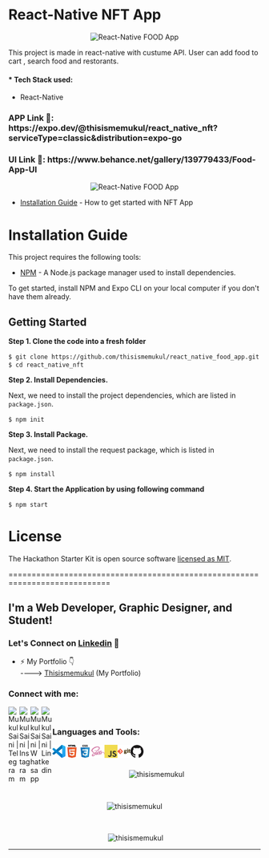 # React-Native NFT App
<p align="center">
<img src="https://github.com/thisismemukul/react_native_food_app/blob/main/assets/cover.png" alt="React-Native FOOD App" title="React-Native FOOD App show gif" width="500"/>
</p>
This project is made in react-native with custume API.
User can add food to cart , search food and restorants.

<h4>* Tech Stack used:</h4>
<ul>
<li>React-Native</li>
</ul>

<h3> APP Link 🔗: https://expo.dev/@thisismemukul/react_native_nft?serviceType=classic&distribution=expo-go</h3>
<h3> UI Link 🔗: https://www.behance.net/gallery/139779433/Food-App-UI</h3>

<p align="center">
<img src="https://github.com/thisismemukul/react_native_food_app/blob/main/assets/demo.gif" alt="React-Native FOOD App" title="React-Native FOOD App show gif" width="500"/>
</p>

- [Installation Guide](#installation-guide) - How to get started with NFT App

# <a name='installation-guide'>Installation Guide</a>

This project requires the following tools:

- [NPM](https://www.npmjs.com/) - A Node.js package manager used to install dependencies.

To get started, install NPM and Expo CLI on your local computer if you don't have them already.

## Getting Started

**Step 1. Clone the code into a fresh folder**

```
$ git clone https://github.com/thisismemukul/react_native_food_app.git
$ cd react_native_nft
```

**Step 2. Install Dependencies.**

Next, we need to install the project dependencies, which are listed in `package.json`.

```
$ npm init
```

**Step 3. Install Package.**

Next, we need to install the request package, which is listed in `package.json`.

```
$ npm install 
```

**Step 4. Start the Application by using following command**

```
$ npm start 
```

# License

The Hackathon Starter Kit is open source software [licensed as MIT][mlh-license].

[mlh-license]: https://github.com/thisismemukul/react_native_food_app/blob/main/LICENSE.md

============================================================================

## I'm a Web Developer, Graphic Designer, and Student!

### Let's Connect on [Linkedin][linkedin] 👋

- ⚡ My Portfolio 👇<br>
----> <a href="https://www.thisismemukul.ml/" target="_blank">Thisismemukul</a> (My Portfolio) <br>

### Connect with me:

[<img align="left" alt="Mukul Saini | Telegram" width="22px" src="https://cdn.jsdelivr.net/npm/simple-icons@v3/icons/telegram.svg" />][telegram]
[<img align="left" alt="Mukul Saini | Instagram" width="22px" src="https://cdn.jsdelivr.net/npm/simple-icons@v3/icons/instagram.svg" />][instagram]
[<img align="left" alt="Mukul Saini | Whatsapp" width="22px" src="https://cdn.jsdelivr.net/npm/simple-icons@v3/icons/whatsapp.svg" />][whatsapp]
[<img align="left" alt="Mukul Saini | Linkedin" width="22px" src="https://cdn.jsdelivr.net/npm/simple-icons@v3/icons/linkedin.svg" />][linkedin]

<br />

### Languages and Tools:

<img align="left" alt="Visual Studio Code" width="26px" src="https://raw.githubusercontent.com/github/explore/80688e429a7d4ef2fca1e82350fe8e3517d3494d/topics/visual-studio-code/visual-studio-code.png" />
<img align="left" alt="HTML5" width="26px" src="https://raw.githubusercontent.com/github/explore/80688e429a7d4ef2fca1e82350fe8e3517d3494d/topics/html/html.png" />
<img align="left" alt="CSS3" width="26px" src="https://raw.githubusercontent.com/github/explore/80688e429a7d4ef2fca1e82350fe8e3517d3494d/topics/css/css.png" />
<img align="left" alt="Sass" width="26px" src="https://raw.githubusercontent.com/github/explore/80688e429a7d4ef2fca1e82350fe8e3517d3494d/topics/sass/sass.png" />
<img align="left" alt="JavaScript" width="26px" src="https://raw.githubusercontent.com/github/explore/80688e429a7d4ef2fca1e82350fe8e3517d3494d/topics/javascript/javascript.png" />
<img align="left" alt="Git" width="26px" src="https://raw.githubusercontent.com/github/explore/80688e429a7d4ef2fca1e82350fe8e3517d3494d/topics/git/git.png" />
<img align="left" alt="GitHub" width="26px" src="https://raw.githubusercontent.com/github/explore/78df643247d429f6cc873026c0622819ad797942/topics/github/github.png" />
<br />
<br />

<p align="center"><img align="center" src="https://github-readme-stats.vercel.app/api/top-langs/?username=thisismemukul&layout=compact" alt="thisismemukul" /></p>

<br />

<p align="center"><img align="center" src="https://github-readme-stats.vercel.app/api/top-langs/?username=thisismemukul&theme=white-blue" alt="thisismemukul" /></p>

<br />

<p align="center">&nbsp;<img align="center" src="https://github-readme-stats.vercel.app/api?username=thisismemukul&show_icons=true" alt="thisismemukul" /></p>


---

[instagram]: https://instagram.com/thisismemukul
[telegram]: https://ttttt.me/thisismemukul
[whatsapp]: https://wa.me/918769506494
[linkedin]: https://www.linkedin.com/in/thisisme-mukulsaini
